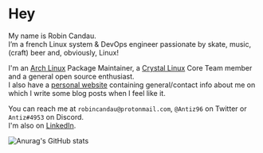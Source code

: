 # Hey

My name is Robin Candau.   
I’m a french Linux system & DevOps engineer passionate by skate, music, (craft) beer and, obviously, Linux!

I'm an [Arch Linux](https://archlinux.org/) Package Maintainer, a [Crystal Linux](https://getcryst.al/) Core Team member and a general open source enthusiast.  
I also have a [personal website](https://antiz.fr) containing general/contact info about me on which I write some blog posts when I feel like it.

You can reach me at `robincandau@protonmail.com`, `@Antiz96` on Twitter or `Antiz#4953` on Discord.  
I'm also on [LinkedIn](https://www.linkedin.com/in/robin-candau-3083a2173/?locale=en_US).

![Anurag's GitHub stats](https://github-readme-stats.vercel.app/api?username=Antiz96&count_private=true&show_icons=true&theme=tokyonight)

